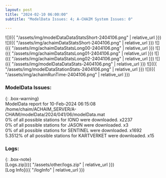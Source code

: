 ```yaml
---
layout: post
title: "2024-02-10 06:00:00"
subtitle: "ModelData Issues: 4; A-CHAIM System Issues: 0"

---
```


![]({{ "/assets/img/modelDataDataStatsShort-2404106.png" | relative_url }})
![]({{ "/assets/img/achaimDataStatsShort-2404106.png" | relative_url }})
![]({{ "/assets/img/achaimDataStatsLong00-2404106.png" | relative_url }})
![]({{ "/assets/img/achaimDataStatsLong01-2404106.png" | relative_url }})
![]({{ "/assets/img/achaimDataStatsLong02-2404106.png" | relative_url }})
![]({{ "/assets/img/modelDataDataStats-2404106.png" | relative_url }})
![]({{ "/assets/img/modelDataStationStats-2404106.png" | relative_url }})
![]({{ "/assets/img/achaimRunTime-2404106.png" | relative_url }})


### ModelData Issues:  
  
{: .box-warning}  
 ModelData report for 10-Feb-2024 06:15:08   
 /home/chaim/ACHAIM_SERVER/A-CHAIM/modelData/2024/041/06/modelData.mat   
 0% of all possible stations for IONO were downloaded. x2237   
 0% of all possible stations for JASON were downloaded. x3   
 0% of all possible stations for SENTINEL were downloaded. x1692   
 5.3512% of all possible stations for KARTVERKET were downloaded. x15   
  


### Logs:  
  
{: .box-note}  
[Logs.zip]({{ "/assets/other/logs.zip" | relative_url }})  
[Log Info]({{ "/logInfo" | relative_url }})  
